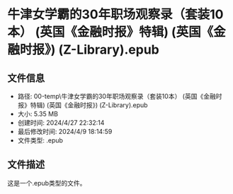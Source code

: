 ﻿# 牛津女学霸的30年职场观察录（套装10本） (英国《金融时报》特辑) (英国《金融时报》) (Z-Library).epub

## 文件信息
- 路径: 00-temp\牛津女学霸的30年职场观察录（套装10本） (英国《金融时报》特辑) (英国《金融时报》) (Z-Library).epub
- 大小: 5.35 MB
- 创建时间: 2024/4/27 22:32:14
- 最后修改时间: 2024/4/9 18:14:59
- 文件类型: .epub

## 文件描述
这是一个.epub类型的文件。

